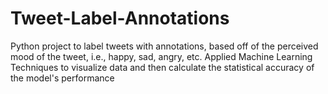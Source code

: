 # Tweet-Label-Annotations
Python project to label tweets with annotations, based off of the perceived mood of the tweet, i.e., happy, sad, angry, etc. Applied Machine Learning Techniques to visualize data and then calculate the statistical accuracy of the model's performance
